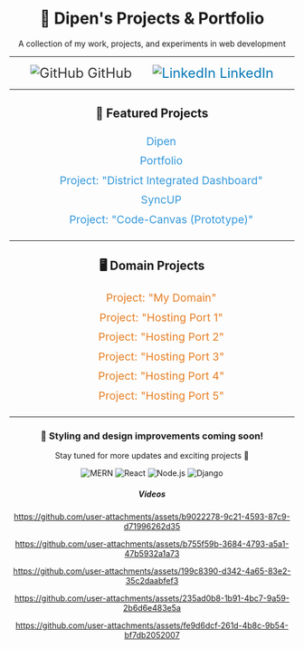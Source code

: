 <div align="center">
  <h1>💼 Dipen's Projects & Portfolio </h1>
  <p>A collection of my work, projects, and experiments in web development</p>
  <hr>
  
  <div>
    <a href="https://github.com/DOodle25" style="font-size: 1.5rem; color: #333; text-decoration: none; margin: 0 15px;">
      <img src="https://img.shields.io/badge/GitHub-black?style=flat&logo=github&logoColor=white" alt="GitHub" />
      GitHub
    </a>
    <a href="https://www.linkedin.com/in/dipen-patel-792296260/" style="font-size: 1.5rem; color: #0077b5; text-decoration: none; margin: 0 15px;">
      <img src="https://img.shields.io/badge/LinkedIn-0077b5?style=flat&logo=linkedin&logoColor=white" alt="LinkedIn" />
      LinkedIn
    </a>
  </div>
  
  <hr>

  <h2>🌟 Featured Projects</h2>
  <ul style="list-style: none; font-size: 1.2rem; line-height: 1.8;">
    <li><a href="Dipen.html" style="color: #3498db; text-decoration: none;">Dipen</a></li>
    <li><a href="https://portfolio-mdgq.onrender.com" style="color: #3498db; text-decoration: none;">Portfolio</a></li>
    <li><a href="https://didfrontend.onrender.com/" style="color: #3498db; text-decoration: none;">Project: "District Integrated Dashboard"</a></li>
    <li><a href="https://github.com/DOodle25/SyncUP" style="color: #3498db; text-decoration: none;">SyncUP</a></li>
    <li><a href="Project-CodeCanvas-Login-Signup/Code-Canvas-Landing-Page.html" style="color: #3498db; text-decoration: none;">Project: "Code-Canvas (Prototype)"</a></li>
  </ul>

  <hr>

  <h2>🖥️ Domain Projects</h2>
  <ul style="list-style: none; font-size: 1.2rem; line-height: 1.8;">
    <li><a href="https://www.alynor.wiki" style="color: #e67e22; text-decoration: none;">Project: "My Domain"</a></li>
    <li><a href="https://1.alynor.wiki" style="color: #e67e22; text-decoration: none;">Project: "Hosting Port 1"</a></li>
    <li><a href="https://2.alynor.wiki" style="color: #e67e22; text-decoration: none;">Project: "Hosting Port 2"</a></li>
    <li><a href="https://3.alynor.wiki" style="color: #e67e22; text-decoration: none;">Project: "Hosting Port 3"</a></li>
    <li><a href="https://4.alynor.wiki" style="color: #e67e22; text-decoration: none;">Project: "Hosting Port 4"</a></li>
    <li><a href="https://5.alynor.wiki" style="color: #e67e22; text-decoration: none;">Project: "Hosting Port 5"</a></li>
  </ul>

  <hr>
  
  <h3>🎨 Styling and design improvements coming soon!</h3>
  <p>Stay tuned for more updates and exciting projects 🚀</p>
  <div>
    <img src="https://img.shields.io/badge/MERN-stack-green" alt="MERN" />
    <img src="https://img.shields.io/badge/React-blue" alt="React" />
    <img src="https://img.shields.io/badge/Node.js-brightgreen" alt="Node.js" />
    <img src="https://img.shields.io/badge/Django-darkgreen" alt="Django" />
  </div>
    <div>
      <h5>Videos</h5>
      



https://github.com/user-attachments/assets/b9022278-9c21-4593-87c9-d71996262d35



https://github.com/user-attachments/assets/b755f59b-3684-4793-a5a1-47b5932a1a73



https://github.com/user-attachments/assets/199c8390-d342-4a65-83e2-35c2daabfef3



https://github.com/user-attachments/assets/235ad0b8-1b91-4bc7-9a59-2b6d6e483e5a



https://github.com/user-attachments/assets/fe9d6dcf-261d-4b8c-9b54-bf7db2052007



  </div>
</div>
